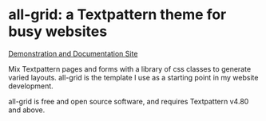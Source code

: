 # all-grid: a Textpattern theme for busy websites

[Demonstration and Documentation Site](https://all-grid.all-sorts.biz)

Mix Textpattern pages and forms with a library of css classes to generate varied layouts. all-grid is the template I use as a starting point in my website development.

all-grid is free and open source software, and requires Textpattern v4.80 and above.
